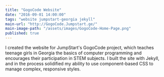 ```yaml
---
title: "GogoCode Website"
date: "2016-09-01 14:00:00"
tags: "website jumpstart-georgia jekyll"
main-url: "http://GogoCode.Jumpstart.ge/"
main-image-path: "/assets/images/GogoCode-Home-Page.png"
published: true
---
```

I created the website for JumpStart's GogoCode project, which teaches teenage girls in Georgia the basics of computer programming and encourages their participation in STEM subjects. I built the site with Jekyll, and in the process solidified my ability to use component-based CSS to manage complex, responsive styles.
